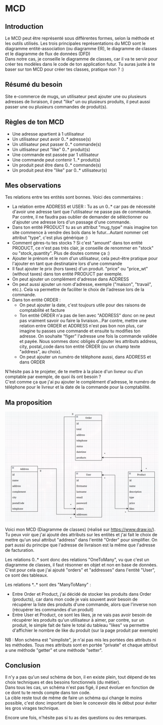 # MCD

## Introduction

Le MCD peut être représenté sous différentes formes, selon la méthode et les outils utilisés. Les trois principales représentations du MCD sont le diagramme entité-association (ou diagramme ER), le diagramme de classes et le diagramme de flux de données (DFD)  
Dans notre cas, je conseille le diagramme de classes, car il va te servir pour créer tes modèles dans le code de ton application futur. Tu auras juste à te baser sur ton MCD pour créer tes classes, pratique non ? :)

## Résumé du besoin

Site e-commerce de mugs, un utilisateur peut ajouter une ou plusieurs adresses de livraison, il peut "like" un ou plusieurs produits, il peut aussi passer une ou plusieurs commandes de produit(s).

## Règles de ton MCD

- Une adresse apartient à 1 utilisateur
- Un utilisateur peut avoir 0..* adresse(s)
- Un utilisateur peut passer 0..* commande(s)
- Un uitlisateur peut "like" 0..* produit(s)
- Une commande est passée par 1 utilisateur
- Une commande peut contenir 1..* produit(s)
- Un produit peut être dans 0..* commande(s)
- Un produit peut être "like" par 0..* utilisateur(s)

## Mes observations

Tes relations entre tes entités sont bonnes. Voici des commentaires :

- La relation entre ADDRESS et USER : Tu as un 0..* car pas de nécessité d'avoir une adresse tant que l'utilisateur ne passe pas de commande. Par contre, il ne faudra pas oublier de demander de séléctionner ou d'ajouter une adresse lors d'un passage d'une commande.
- Dans ton entité PRODUCT tu as un attribut "mug_type" mais imagine ton site commence à vendre des bols dans le futur...Autant nommer cet attribut "type", c'est plus générique :)
- Comment gères-tu tes stocks ? Si c'est "amount" dans ton entité PRODUCT, ce n'est pas très clair, je conseille de renommer en "stock" ou "stock_quantity". Plus de doutes comme ça :)
- Ajouter le prénom et le nom d'un utilisateur, cela peut-être pratique pour l'ajouter en tant que destinataire lors d'une commande
- Il faut ajouter le prix (hors taxes) d'un produit. "price" ou "price_wt" (without taxes) dans ton entité PRODUCT par exemple.
- On peut ajouter un complément d'adresse dans ADDRESS
- On peut aussi ajouter un nom d'adresse, exemple ("maison", "travail", etc.). Cela va permettre de faciliter le choix de l'adresse lors de la commande.
- Dans ton entité ORDER :
    - On peut ajouter la date, c'est toujours utile pour des raisons de comptabilité et facture
    - Ton entité ORDER n'a pas de lien avec "ADDRESS" donc on ne peut pas vraiment savoir ou faire la livraison...Par contre, mettre une relation entre ORDER et ADDRESS n'est pas bon non plus, car imagine tu passes une commande et ensuite tu modifies ton adresse. On souhaite "figer" l'adresse une fois la commande validée et payée. Nous sommes donc obligés d'ajouter les attributs address, city, postal_code dans ton entité ORDER (ou un champ texte "address", au choix).
    - On peut ajouter un numéro de téléphone aussi, dans ADDRESS et dans ORDER

N'hésite pas à te projeter, de te mettre à la place d'un livreur ou d'un comptable par exemple, de quoi ils ont besoin ?  
C'est comme ça que j'ai pu ajouter le complément d'adresse, le numéro de téléphone pour le livreur et la date de la commande pour la comptabilité. 

## Ma proposition

![](resources/mcd.png "MCD Schema")

Voici mon MCD (Diagramme de classes) (réalisé sur https://www.draw.io/).  
Tu peux voir que j'ai ajouté des attributs sur les entités et j'ai fait le choix de mettre qu'un seul attribut "address" dans l'entité "Order" pour simplifier. On part aussi du principe que l'adresse de livraison est la même que l'adresse de facturation.

Les relations 0..* sont donc des relations "OneToMany", vu que c'est un diagramme de classes, il faut résonner en objet et non en base de données. C'est pour cela que j'ai ajouté "orders" et "addresses" dans l'entité "User", ce sont des tableaux. 

Les relations \*..\* sont des "ManyToMany" : 

- Entre Order et Product, j'ai décidé de stocker les produits dans Order (products), car dans mon code je vais souvent avoir besoin de récupérer la liste des produits d'une commande, alors que l'inverse non (récupérer les commandes d'un produit)
- Entre User et Product, ce sont les likes, je ne vais pas avoir besoin de récupérer les produits qu'un utilisateur à aimer, par contre, sur un produit, le simple fait de faire le total du tableau "likes" va permettre d'affichier le nombre de like du produit (sur la page produit par exemple)

NB : Mon schéma est "simpliste", je n'ai pas mis les portées des attributs ni les méthodes. Tous mes attributs sont en portée "private" et chaque attribut a une méthode "getter" et une méthode "setter".

## Conclusion

Il n'y a pas qu'un seul schéma de bon, il en existe plein, tout dépend de tes choix techniques et des besoins fonctionnels (du métier).  
Dans tous les cas, un schéma n'est pas figé, il peut évoluer en fonction de ce dont tu te rends compte dans ton code.  
La cible reste tout de même de faire un schéma qui change le moins possible, c'est donc important de bien le concevoir dès le début pour éviter les gros virages technique.

Encore une fois, n'hésite pas si tu as des questions ou des remarques.